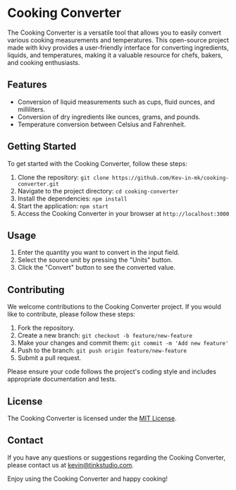# Cooking Converter

The Cooking Converter is a versatile tool that allows you to easily convert various cooking measurements and temperatures. This open-source project made with kivy provides a user-friendly interface for converting ingredients, liquids, and temperatures, making it a valuable resource for chefs, bakers, and cooking enthusiasts.

## Features

- Conversion of liquid measurements such as cups, fluid ounces, and milliliters.
- Conversion of dry ingredients like ounces, grams, and pounds.
- Temperature conversion between Celsius and Fahrenheit.

## Getting Started

To get started with the Cooking Converter, follow these steps:

1. Clone the repository: `git clone https://github.com/Kev-in-mk/cooking-converter.git`
2. Navigate to the project directory: `cd cooking-converter`
3. Install the dependencies: `npm install`
4. Start the application: `npm start`
5. Access the Cooking Converter in your browser at `http://localhost:3000`

## Usage

1. Enter the quantity you want to convert in the input field.
2. Select the source unit by pressing the "Units" button.
3. Click the "Convert" button to see the converted value.

## Contributing

We welcome contributions to the Cooking Converter project. If you would like to contribute, please follow these steps:

1. Fork the repository.
2. Create a new branch: `git checkout -b feature/new-feature`
3. Make your changes and commit them: `git commit -m 'Add new feature'`
4. Push to the branch: `git push origin feature/new-feature`
5. Submit a pull request.

Please ensure your code follows the project's coding style and includes appropriate documentation and tests.

## License

The Cooking Converter is licensed under the [MIT License](LICENSE).

## Contact

If you have any questions or suggestions regarding the Cooking Converter, please contact us at [kevin@tinkstudio.com](mailto:kevin@tinkstudio.com).

Enjoy using the Cooking Converter and happy cooking!
